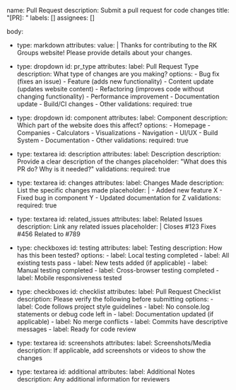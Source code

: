 name: Pull Request
description: Submit a pull request for code changes
title: "[PR]: "
labels: []
assignees: []

body:
  - type: markdown
    attributes:
      value: |
        Thanks for contributing to the RK Groups website! Please provide details about your changes.

  - type: dropdown
    id: pr_type
    attributes:
      label: Pull Request Type
      description: What type of changes are you making?
      options:
        - Bug fix (fixes an issue)
        - Feature (adds new functionality)
        - Content update (updates website content)
        - Refactoring (improves code without changing functionality)
        - Performance improvement
        - Documentation update
        - Build/CI changes
        - Other
    validations:
      required: true

  - type: dropdown
    id: component
    attributes:
      label: Component
      description: Which part of the website does this affect?
      options:
        - Homepage
        - Companies
        - Calculators
        - Visualizations
        - Navigation
        - UI/UX
        - Build System
        - Documentation
        - Other
    validations:
      required: true

  - type: textarea
    id: description
    attributes:
      label: Description
      description: Provide a clear description of the changes
      placeholder: "What does this PR do? Why is it needed?"
    validations:
      required: true

  - type: textarea
    id: changes
    attributes:
      label: Changes Made
      description: List the specific changes made
      placeholder: |
        - Added new feature X
        - Fixed bug in component Y
        - Updated documentation for Z
    validations:
      required: true

  - type: textarea
    id: related_issues
    attributes:
      label: Related Issues
      description: Link any related issues
      placeholder: |
        Closes #123
        Fixes #456
        Related to #789

  - type: checkboxes
    id: testing
    attributes:
      label: Testing
      description: How has this been tested?
      options:
        - label: Local testing completed
        - label: All existing tests pass
        - label: New tests added (if applicable)
        - label: Manual testing completed
        - label: Cross-browser testing completed
        - label: Mobile responsiveness tested

  - type: checkboxes
    id: checklist
    attributes:
      label: Pull Request Checklist
      description: Please verify the following before submitting
      options:
        - label: Code follows project style guidelines
        - label: No console.log statements or debug code left in
        - label: Documentation updated (if applicable)
        - label: No merge conflicts
        - label: Commits have descriptive messages
        - label: Ready for code review

  - type: textarea
    id: screenshots
    attributes:
      label: Screenshots/Media
      description: If applicable, add screenshots or videos to show the changes

  - type: textarea
    id: additional
    attributes:
      label: Additional Notes
      description: Any additional information for reviewers